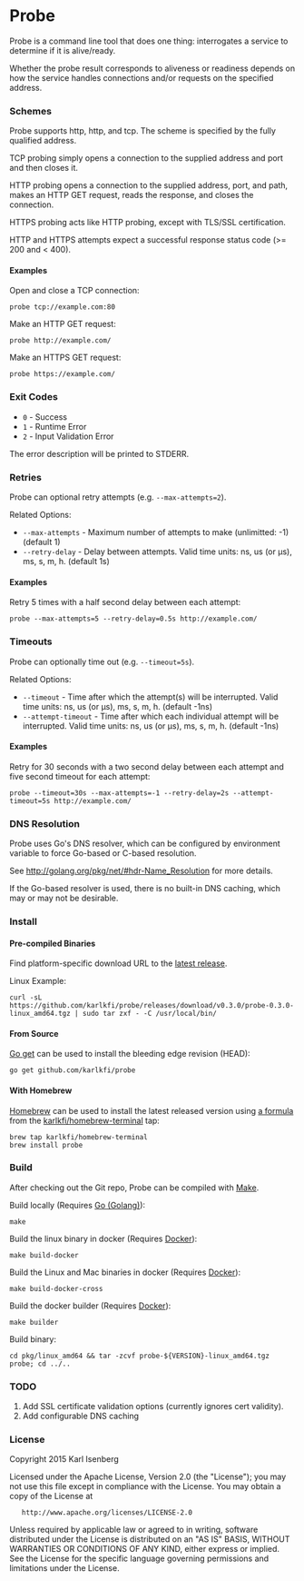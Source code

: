 # Probe

Probe is a command line tool that does one thing:
interrogates a service to determine if it is alive/ready.

Whether the probe result corresponds to aliveness or readiness depends on how the service handles connections and/or requests on the specified address.


### Schemes

Probe supports http, http, and tcp. The scheme is specified by the fully qualified address.

TCP probing simply opens a connection to the supplied address and port and then closes it.

HTTP probing opens a connection to the supplied address, port, and path, makes an HTTP GET request, reads the response, and closes the connection.

HTTPS probing acts like HTTP probing, except with TLS/SSL certification.

HTTP and HTTPS attempts expect a successful response status code (&gt;= 200 and &lt; 400).


#### Examples

Open and close a TCP connection:

```
probe tcp://example.com:80
```

Make an HTTP GET request:

```
probe http://example.com/
```

Make an HTTPS GET request:

```
probe https://example.com/
```


### Exit Codes

- `0` - Success
- `1` - Runtime Error
- `2` - Input Validation Error

The error description will be printed to STDERR.


### Retries

Probe can optional retry attempts (e.g. `--max-attempts=2`).

Related Options:

- `--max-attempts` - Maximum number of attempts to make (unlimitted: -1) (default 1)
- `--retry-delay` - Delay between attempts. Valid time units: ns, us (or µs), ms, s, m, h. (default 1s)

#### Examples

Retry 5 times with a half second delay between each attempt:

```
probe --max-attempts=5 --retry-delay=0.5s http://example.com/
```


### Timeouts

Probe can optionally time out (e.g. `--timeout=5s`).

Related Options:

- `--timeout` - Time after which the attempt(s) will be interrupted. Valid time units: ns, us (or µs), ms, s, m, h. (default -1ns)
- `--attempt-timeout` - Time after which each individual attempt will be interrupted. Valid time units: ns, us (or µs), ms, s, m, h. (default -1ns)

#### Examples

Retry for 30 seconds with a two second delay between each attempt and five second timeout for each attempt:

```
probe --timeout=30s --max-attempts=-1 --retry-delay=2s --attempt-timeout=5s http://example.com/
```


### DNS Resolution

Probe uses Go's DNS resolver, which can be configured by environment variable to force Go-based or C-based resolution.

See http://golang.org/pkg/net/#hdr-Name_Resolution for more details.

If the Go-based resolver is used, there is no built-in DNS caching, which may or may not be desirable.


### Install

#### Pre-compiled Binaries

Find platform-specific download URL to the [latest release](https://github.com/karlkfi/probe/releases/latest).

Linux Example:

```
curl -sL https://github.com/karlkfi/probe/releases/download/v0.3.0/probe-0.3.0-linux_amd64.tgz | sudo tar zxf - -C /usr/local/bin/
```


#### From Source

[Go get](https://golang.org/doc/install) can be used to install the bleeding edge revision (HEAD):

```
go get github.com/karlkfi/probe
```


#### With Homebrew

[Homebrew](http://brew.sh/) can be used to install the latest released version using [a formula](https://raw.githubusercontent.com/karlkfi/homebrew-terminal/master/probe.rb) from the [karlkfi/homebrew-terminal](https://github.com/karlkfi/homebrew-terminal) tap:

```
brew tap karlkfi/homebrew-terminal
brew install probe
```


### Build

After checking out the Git repo, Probe can be compiled with [Make](https://www.gnu.org/software/make/).

Build locally (Requires [Go (Golang)](https://golang.org/doc/install)):

```
make
```

Build the linux binary in docker (Requires [Docker](https://docs.docker.com/installation/)):

```
make build-docker
```

Build the Linux and Mac binaries in docker (Requires [Docker](https://docs.docker.com/installation/)):

```
make build-docker-cross
```

Build the docker builder (Requires [Docker](https://docs.docker.com/installation/)):

```
make builder
```

Build binary:

```
cd pkg/linux_amd64 && tar -zcvf probe-${VERSION}-linux_amd64.tgz probe; cd ../..
```


### TODO

1. Add SSL certificate validation options (currently ignores cert validity).
2. Add configurable DNS caching

### License

   Copyright 2015 Karl Isenberg

   Licensed under the Apache License, Version 2.0 (the "License");
   you may not use this file except in compliance with the License.
   You may obtain a copy of the License at

       http://www.apache.org/licenses/LICENSE-2.0

   Unless required by applicable law or agreed to in writing, software
   distributed under the License is distributed on an "AS IS" BASIS,
   WITHOUT WARRANTIES OR CONDITIONS OF ANY KIND, either express or implied.
   See the License for the specific language governing permissions and
   limitations under the License.

